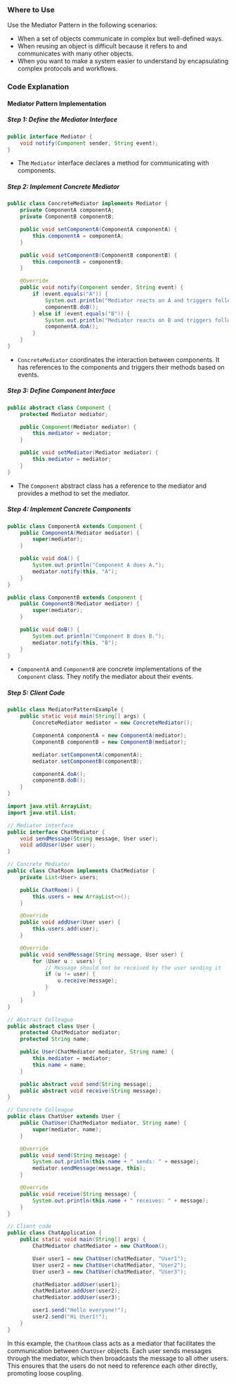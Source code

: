 ### Where to Use

Use the Mediator Pattern in the following scenarios:

- When a set of objects communicate in complex but well-defined ways.
- When reusing an object is difficult because it refers to and communicates with many other objects.
- When you want to make a system easier to understand by encapsulating complex protocols and workflows.

### Code Explanation

#### Mediator Pattern Implementation

##### Step 1: Define the Mediator Interface

```java
public interface Mediator {
    void notify(Component sender, String event);
}

```

- The `Mediator` interface declares a method for communicating with components.

##### Step 2: Implement Concrete Mediator

```java
public class ConcreteMediator implements Mediator {
    private ComponentA componentA;
    private ComponentB componentB;

    public void setComponentA(ComponentA componentA) {
        this.componentA = componentA;
    }

    public void setComponentB(ComponentB componentB) {
        this.componentB = componentB;
    }

    @Override
    public void notify(Component sender, String event) {
        if (event.equals("A")) {
            System.out.println("Mediator reacts on A and triggers following operations:");
            componentB.doB();
        } else if (event.equals("B")) {
            System.out.println("Mediator reacts on B and triggers following operations:");
            componentA.doA();
        }
    }
}

```

- `ConcreteMediator` coordinates the interaction between components. It has references to the components and triggers their methods based on events.

##### Step 3: Define Component Interface

```java
public abstract class Component {
    protected Mediator mediator;

    public Component(Mediator mediator) {
        this.mediator = mediator;
    }

    public void setMediator(Mediator mediator) {
        this.mediator = mediator;
    }
}

```

- The `Component` abstract class has a reference to the mediator and provides a method to set the mediator.

##### Step 4: Implement Concrete Components

```java
public class ComponentA extends Component {
    public ComponentA(Mediator mediator) {
        super(mediator);
    }

    public void doA() {
        System.out.println("Component A does A.");
        mediator.notify(this, "A");
    }
}

public class ComponentB extends Component {
    public ComponentB(Mediator mediator) {
        super(mediator);
    }

    public void doB() {
        System.out.println("Component B does B.");
        mediator.notify(this, "B");
    }
}

```

- `ComponentA` and `ComponentB` are concrete implementations of the `Component` class. They notify the mediator about their events.

##### Step 5: Client Code

```java
public class MediatorPatternExample {
    public static void main(String[] args) {
        ConcreteMediator mediator = new ConcreteMediator();

        ComponentA componentA = new ComponentA(mediator);
        ComponentB componentB = new ComponentB(mediator);

        mediator.setComponentA(componentA);
        mediator.setComponentB(componentB);

        componentA.doA();
        componentB.doB();
    }
}

```

```java
import java.util.ArrayList;
import java.util.List;

// Mediator interface
public interface ChatMediator {
    void sendMessage(String message, User user);
    void addUser(User user);
}

// Concrete Mediator
public class ChatRoom implements ChatMediator {
    private List<User> users;

    public ChatRoom() {
        this.users = new ArrayList<>();
    }

    @Override
    public void addUser(User user) {
        this.users.add(user);
    }

    @Override
    public void sendMessage(String message, User user) {
        for (User u : users) {
            // Message should not be received by the user sending it
            if (u != user) {
                u.receive(message);
            }
        }
    }
}

// Abstract Colleague
public abstract class User {
    protected ChatMediator mediator;
    protected String name;

    public User(ChatMediator mediator, String name) {
        this.mediator = mediator;
        this.name = name;
    }

    public abstract void send(String message);
    public abstract void receive(String message);
}

// Concrete Colleague
public class ChatUser extends User {
    public ChatUser(ChatMediator mediator, String name) {
        super(mediator, name);
    }

    @Override
    public void send(String message) {
        System.out.println(this.name + " sends: " + message);
        mediator.sendMessage(message, this);
    }

    @Override
    public void receive(String message) {
        System.out.println(this.name + " receives: " + message);
    }
}

// Client code
public class ChatApplication {
    public static void main(String[] args) {
        ChatMediator chatMediator = new ChatRoom();

        User user1 = new ChatUser(chatMediator, "User1");
        User user2 = new ChatUser(chatMediator, "User2");
        User user3 = new ChatUser(chatMediator, "User3");

        chatMediator.addUser(user1);
        chatMediator.addUser(user2);
        chatMediator.addUser(user3);

        user1.send("Hello everyone!");
        user2.send("Hi User1!");
    }
}

```

In this example, the `ChatRoom` class acts as a mediator that facilitates the communication between `ChatUser` objects. Each user sends messages through the mediator, which then broadcasts the message to all other users. This ensures that the users do not need to reference each other directly, promoting loose coupling.